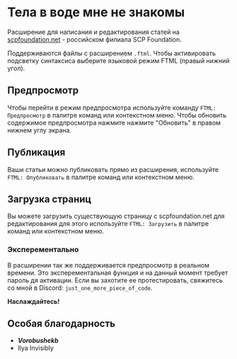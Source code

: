 # Тела в воде мне не знакомы

Расширение для написания и редактирования статей на [scpfoundation.net](https://scpfoundation.net) - российском филиала SCP Foundation.

Поддерживаются файлы с расширением `.ftml`.
Чтобы активировать подсветку синтаксиса выберите языковой режим FTML (правый нижний угол).

## Предпросмотр
Чтобы перейти в режим предпросмотра используйте команду `FTML: Предпросмотр` в палитре команд или контекстном меню.
Чтобы обновить содержимое предпросмотра нажмите нажмите "Обновить" в правом нижнем углу экрана.

## Публикация
Ваши статьи можно публиковать прямо из расширения, используйте `FTML: Опубликовать` в палитре команд или контекстном меню.

## Загрузка страниц
Вы можете загрузить существующую страницу с scpfoundation.net для редактирования для этого используйте `FTML: Загрузить` в палитре команд или контекстном меню.

### Эксперементально
В расширении так же поддерживается предпросмотр в реальном времени. Это эксперементальная функция и на данный момент требует пароль дя активации.
Если вы захотите ее протестировать, свяжитесь со мной в Discord: `just_one_more_piece_of_code`.

**Наслаждайтесь!**

## Особая благодарность
- **_Vorobushekb_**
- Ilya Invisibly
